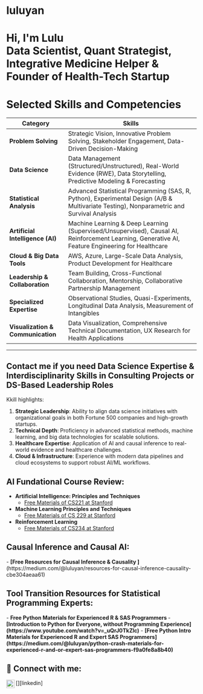 # luluyan
<h1>Hi, I'm Lulu <br/><a >Data Scientist</a>, <a >Quant Strategist</a>, Integrative Medicine Helper & Founder of Health-Tech Startup</a></h1>

# Selected Skills and Competencies

| **Category**                     | **Skills**                                                                                     |
|-----------------------------------|-----------------------------------------------------------------------------------------------|
| **Problem Solving**               | Strategic Vision, Innovative Problem Solving, Stakeholder Engagement, Data-Driven Decision-Making |
| **Data Science**                  | Data Management (Structured/Unstructured), Real-World Evidence (RWE), Data Storytelling, Predictive Modeling & Forecasting |
| **Statistical Analysis**          | Advanced Statistical Programming (SAS, R, Python), Experimental Design (A/B & Multivariate Testing), Nonparametric and Survival Analysis |
| **Artificial Intelligence (AI)** | Machine Learning & Deep Learning (Supervised/Unsupervised), Causal AI, Reinforcement Learning, Generative AI, Feature Engineering for Healthcare |
| **Cloud & Big Data Tools**        | AWS, Azure, Large-Scale Data Analysis, Product Development for Healthcare |
| **Leadership & Collaboration**   | Team Building, Cross-Functional Collaboration, Mentorship, Collaborative Partnership Management |
| **Specialized Expertise**         | Observational Studies, Quasi-Experiments, Longitudinal Data Analysis, Measurement of Intangibles |
| **Visualization & Communication**| Data Visualization, Comprehensive Technical Documentation, UX Research for Health Applications |

---

## Contact me if you need Data Science Expertise & Interdisciplinarity Skills in Consulting Projects or DS-Based Leadership Roles

Kkill highlights:

1. **Strategic Leadership**: Ability to align data science initiatives with organizational goals in both Fortune 500 companies and high-growth startups.  
2. **Technical Depth**: Proficiency in advanced statistical methods, machine learning, and big data technologies for scalable solutions.  
3. **Healthcare Expertise**: Application of AI and causal inference to real-world evidence and healthcare challenges.  
4. **Cloud & Infrastructure**: Experience with modern data pipelines and cloud ecosystems to support robust AI/ML workflows.  
<h2> AI Fundational Course Review:</h2>

- <b>Artificial Intelligence: Principles and Techniques </b>
  - [Free Materials of CS221 at Stanford](https://www.youtube.com/watch?v=ZiwogMtbjr4&list=PLoROMvodv4rOca_Ovz1DvdtWuz8BfSWL2)
- <b>Machine Learning Principles and Techniques</b>
  - [Free Materials of CS 229 at Stanford](https://www.youtube.com/watch?v=Bl4Feh_Mjvo&list=PLoROMvodv4rNyWOpJg_Yh4NSqI4Z4vOYy)
- <b>Reinforcement Learning</b>
  - [Free Materials of CS234 at Stanford](https://youtube.com/playlist?list=PLoROMvodv4rN4wG6Nk6sNpTEbuOSosZdX)

<h2> Causal Inference and Causal AI:</h2>
- <b>[Free Resources for Causal Inference & Causality ]</b>(https://medium.com/@luluyan/resources-for-causal-inference-causality-cbe304aeaa61)

<h2> Tool Transition Resources for Statistical Programming Experts: </h2>
- <b>Free Python Materials for Experienced R & SAS Programmers </b>
  -<b> [Introduction to Python for Everyone, without Programming Experience](https://www.youtube.com/watch?v=_uQrJ0TkZlc)</b>
  - <b>[Free Python Intro Materials for Experienced R and Expert SAS Programmers](https://medium.com/@luluyan/python-crash-materials-for-experienced-r-and-or-expert-sas-programmers-f9a0fe8a8b40)</b>


<h2> 🤳 Connect with me:</h2>
[<img align="left" alt="LuluYan | LinkedIn" width="22px" src="https://cdn.jsdelivr.net/npm/simple-icons@v3/icons/linkedin.svg" />][linkedin]

[linkedin]: https://linkedin.com/in/luluyan
